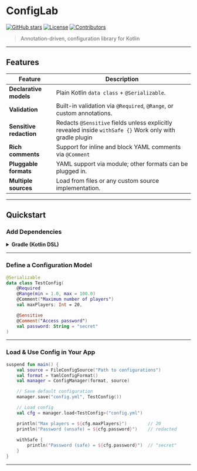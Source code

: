 # ConfigLab

[![GitHub stars](https://img.shields.io/github/stars/KachVev/Config-Lab)](https://github.com/KachVev/Config-Lab/stargazers)
[![License](https://img.shields.io/github/license/KachVev/Config-Lab)](https://github.com/KachVev/Config-Lab/blob/main/LICENSE)
[![Contributors](https://img.shields.io/github/contributors/KachVev/Config-Lab)](https://github.com/KachVev/Config-Lab/graphs/contributors)

> Annotation-driven, configuration library for Kotlin

---

## Features

| Feature                 | Description                                                                                              |
|-------------------------|----------------------------------------------------------------------------------------------------------|
| **Declarative models**  | Plain Kotlin `data class` + `@Serializable`.                                                             |
| **Validation**          | Built-in validation via `@Required`, `@Range`, or custom annotations.                                    |
| **Sensitive redaction** | Redacts `@Sensitive` fields unless explicitly revealed inside `withSafe {}` Work only with gradle plugin |
| **Rich comments**       | Support for inline and block YAML comments via `@Comment`                                                |
| **Pluggable formats**   | YAML support via module; other formats can be plugged in.                                                |
| **Multiple sources**    | Load from files or any custom source implementation.                                                     |

---

## Quickstart

### Add Dependencies

<details>
<summary><strong>Gradle (Kotlin DSL)</strong></summary>

```kotlin
plugins {
    // Enable @Sensitive support
    id("dev.kache.config.sensitive") version "1.0" 
}

dependencies {
    // Core runtime
    implementation("dev.kache.config:core:1.0")

    // Annotations
    implementation("dev.kache.config:annotations:1.0")

    // YAML formatter
    implementation("dev.kache.config.format:yml:1.0")

}
```

</details>

---

### Define a Configuration Model

```kotlin
@Serializable
data class TestConfig(
    @Required
    @Range(min = 1.0, max = 100.0)
    @Comment("Maximum number of players")
    val maxPlayers: Int = 20,

    @Sensitive
    @Comment("Access password")
    val password: String = "secret"
)
```

---

### Load & Use Config in Your App

```kotlin
suspend fun main() {
    val source = FileConfigSource("Path to configurations")
    val format = YamlConfigFormat()
    val manager = ConfigManager(format, source)

    // Save default configuration
    manager.save("config.yml", TestConfig())

    // Load config
    val cfg = manager.load<TestConfig>("config.yml")

    println("Max players = ${cfg.maxPlayers}")        // 20
    println("Password (unsafe) = ${cfg.password}")    // redacted
    
    withSafe {
        println("Password (safe) = ${cfg.password}")  // "secret"
    }
}
```
---